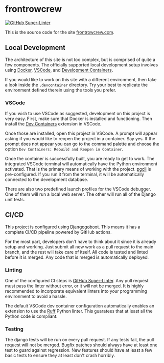 # frontrowcrew

[![GitHub Super-Linter](https://github.com/Apreche/frontrowcrew/workflows/Lint%20Code%20Base/badge.svg)](https://github.com/marketplace/actions/super-linter)

This is the source code for the site [frontrowcrew.com](https://frontrowcrew.com).

## Local Development

The architecture of this site is not too complex, but is comprised of quite a few components. The officially supported local development setup involves using [Docker](https://www.docker.com/), [VSCode](https://code.visualstudio.com/), and [Development Containers](https://containers.dev/).

If you would like to work on this site with a different environment, then take a look inside the `.devcontainer` directory. Try your best to replicate the environment defined therein using the tools you prefer.

### VSCode

If you wish to use VSCode as suggested, development on this project is very easy. First, make sure that Docker is installed and functioning. Then install the [Dev Containers](https://marketplace.visualstudio.com/items?itemName=ms-vscode-remote.remote-containers) extension in VSCode.

Once those are installed, open this project in VSCode. A prompt will appear asking if you would like to reopen the project in a container. Say yes. If the prompt does not appear you can go to the command palette and choose the option `Dev Containers: Rebuild and Reopen in Container`.

Once the container is successfully built, you are ready to get to work. The integrated VSCode terminal will automatically have the Python environment activated. That is the primary means of working with the project. [pgcli](https://www.pgcli.com/) is pre-configured. If you run it from the terminal, it will be automatically connected to the development database.

There are also two predefined launch profiles for the VSCode debugger. One of them will run a local web server. The other will run all of the Django unit tests.

## CI/CD

This project is configured using [Djangogoboot](https://github.com/apreche/djangogoboot). This means it has a complete CI/CD pipeline powered by GitHub actions.

For the most part, developers don't have to think about it since it is already setup and working. Just submit all new work as a pull request to the main branch, and the rest will take care of itself. All code is tested and linted before it is merged. Any code that is merged is automatically deployed.

### Linting

One of the configured CI steps is [GitHub Super-Linter](https://github.com/github/super-linter). Any pull request must pass the linter without error, or it will not be merged. It is highly recommended to incorporate equivalent linters into your programming environment to avoid a hassle.

The default VSCode dev container configuration automatically enables an extension to use the [Ruff](https://github.com/astral-sh/ruff) Python linter. This guaratees that at least all the Python code is compliant.

### Testing

The django tests will be run on every pull request. If any tests fail, the pull request will not be merged. Bugfix patches should always have at least one test to guard against regression. New features should have at least a few basic tests to ensure they at least don't crash horribly.